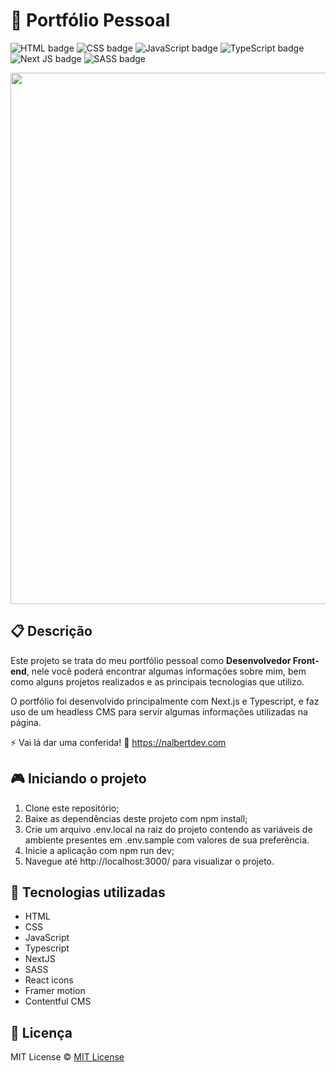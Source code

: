 # 💼 Portfólio Pessoal

![HTML badge](https://img.shields.io/badge/html5-%23E34F26.svg?style=for-the-badge&logo=html5&logoColor=white)
![CSS badge](https://img.shields.io/badge/css3-%231572B6.svg?style=for-the-badge&logo=css3&logoColor=white)
![JavaScript badge](https://img.shields.io/badge/javascript-%23323330.svg?style=for-the-badge&logo=javascript&logoColor=%23F7DF1E)
![TypeScript badge](https://img.shields.io/badge/typescript-%23007ACC.svg?style=for-the-badge&logo=typescript&logoColor=white)
![Next JS badge](https://img.shields.io/badge/Next-black?style=for-the-badge&logo=next.js&logoColor=white)
![SASS badge](https://img.shields.io/badge/SASS-hotpink.svg?style=for-the-badge&logo=SASS&logoColor=white)

<img width="850px" src="https://github.com/user-attachments/assets/60135c33-4bae-4d64-9dea-c79067ebc535">

## 📋 Descrição

Este projeto se trata do meu portfólio pessoal como **Desenvolvedor Front-end**, nele você poderá encontrar algumas informações sobre mim, bem como alguns projetos realizados e as principais tecnologias que utilizo.

O portfólio foi desenvolvido principalmente com Next.js e Typescript, e faz uso de um headless CMS para servir algumas informações utilizadas na página.

⚡ Vai lá dar uma conferida! 🔗 https://nalbertdev.com

## 🎮 Iniciando o projeto

1. Clone este repositório;
2. Baixe as dependências deste projeto com npm install;
3. Crie um arquivo .env.local na raiz do projeto contendo as variáveis de ambiente presentes em .env.sample com valores de sua preferência.
4. Inicie a aplicação com npm run dev;
5. Navegue até http://localhost:3000/ para visualizar o projeto.

## 🚀 Tecnologias utilizadas

-   HTML
-   CSS
-   JavaScript
-   Typescript
-   NextJS
-   SASS
-   React icons
-   Framer motion
-   Contentful CMS

## 📝 Licença

MIT License © [MIT License ](./LICENSE)
